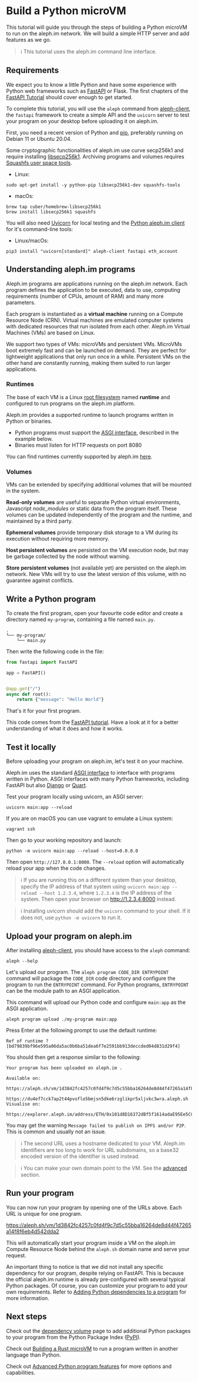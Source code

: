 # Build a Python microVM

This tutorial will guide you through the steps of building a Python microVM to run on the aleph.im network.
We will build a simple HTTP server and add features as we go.

> ℹ This tutorial uses the aleph.im command line interface.

## Requirements

We expect you to know a little Python and have some experience with Python web frameworks such as
[FastAPI](https://fastapi.tiangolo.com/) or Flask. 
The first chapters of the [FastAPI Tutorial](https://fastapi.tiangolo.com/tutorial/) should cover
enough to get started.

To complete this tutorial, you will use the `aleph` command from 
[aleph-client](../../tools/aleph-client/index.md), the `fastapi` framework to create a
simple API and the `uvicorn` server to test your program on your desktop before uploading it on 
aleph.im.

First, you need a recent version of Python and [pip](https://pip.pypa.io/en/stable/), 
preferably running on Debian 11 or Ubuntu 20.04.

Some cryptographic functionalities of aleph.im use curve secp256k1 and require installing [libsecp256k1](https://github.com/bitcoin-core/secp256k1).
Archiving programs and volumes requires
[Squashfs user space tools](https://github.com/plougher/squashfs-tools).

- Linux: 
``` 
sudo apt-get install -y python-pip libsecp256k1-dev squashfs-tools
``` 

- macOs: 
``` 
brew tap cuber/homebrew-libsecp256k1
brew install libsecp256k1 squashfs
```

You will also need [Uvicorn](https://www.uvicorn.org/) for local testing 
and the [Python aleph.im client](https://github.com/aleph-im/aleph-client) for it's command-line tools:

- Linux/macOs:

``` 
pip3 install "uvicorn[standard]" aleph-client fastapi eth_account
```

## Understanding aleph.im programs

Aleph.im programs are applications running on the aleph.im network.
Each program defines the application to be executed, data to use, computing requirements 
(number of CPUs, amount of RAM) and many more parameters.

Each program is instantiated as a __virtual machine__ running on a Compute Resource Node (CRN).
Virtual machines are emulated computer systems with dedicated resources that run isolated from each other.
Aleph.im Virtual Machines (VMs) are based on Linux.

We support two types of VMs: microVMs and persistent VMs. 
MicroVMs boot extremely fast and can be launched on demand. They are perfect for lightweight applications
that only run once in a while.
Persistent VMs on the other hand are constantly running, making them suited to run larger applications.

### Runtimes

The base of each VM is a Linux 
[root filesystem](https://en.wikipedia.org/wiki/Root_directory) named __runtime__ and configured
to run programs on the aleph.im platform. 

Aleph.im provides a supported runtime to launch programs written in Python or binaries. 

- Python programs must support the [ASGI interface](https://asgi.readthedocs.io/en/latest/), described in the example below.
- Binaries must listen for HTTP requests on port 8080

You can find runtimes currently supported by aleph.im [here](../../computing/runtimes/index.md#existing-runtimes).

### Volumes

VMs can be extended by specifying additional volumes that will be mounted in the system. 

**Read-only volumes** are useful to separate Python virtual environments, Javascript _node_modules_ 
or static data from the program itself. These volumes can be updated independently of the 
program and the runtime, and maintained by a third party.

**Ephemeral volumes** provide temporary disk storage to a VM during its execution without requiring
more memory.

**Host persistent volumes** are persisted on the VM execution node, but may be garbage collected
by the node without warning.

**Store persistent volumes** (not available yet) are persisted on the aleph.im network. 
New VMs will try to use the latest version of this volume, with no guarantee against conflicts.

## Write a Python program

To create the first program, open your favourite code editor and create a directory named
`my-program`, containing a file named `main.py`.

```
.
└── my-program/
    └── main.py
```

Then write the following code in the file:
```python
from fastapi import FastAPI

app = FastAPI()


@app.get("/")
async def root():
    return {"message": "Hello World"}
```

That's it for your first program.

This code comes from the [FastAPI tutorial](https://fastapi.tiangolo.com/tutorial/first-steps/).
Have a look at it for a better understanding of what it does and how it works.

## Test it locally

Before uploading your program on aleph.im, let's test it on your machine.

Aleph.im uses the standard [ASGI interface](https://asgi.readthedocs.io/en/latest/introduction.html) to
interface with programs written in Python. ASGI interfaces with many Python frameworks, including
FastAPI but also [Django](https://www.djangoproject.com/) 
or [Quart](https://github.com/pgjones/quart).

Test your program locally using uvicorn, an ASGI server:

```shell
uvicorn main:app --reload
```

If you are on macOS you can use vagrant to emulate a Linux system:
```shell
vagrant ssh
```

Then go to your working repository and launch:

```shell
python -m uvicorn main:app --reload --host=0.0.0.0
```

Then open `http://127.0.0.1:8000`. 
The `--reload` option will automatically reload your app when the code changes.

> ℹ️ If you are running this on a different system than your desktop, specify the IP address of 
> that system using `uvicorn main:app --reload --host 1.2.3.4`, where `1.2.3.4` is the IP address
> of the system.
> Then open your browser on http://1.2.3.4:8000 instead.

> ℹ Installing uvicorn should add the `uvicorn` command to your shell. If it does not, use
> `python -m uvicorn` to run it.

## Upload your program on aleph.im

After installing [aleph-client](../../tools/aleph-client/index.md), you should have access to the `aleph` command:

```shell
aleph --help
```

Let's upload our program.
The `aleph program CODE_DIR ENTRYPOINT` command will package the `CODE_DIR` code directory and configure the program
to run the `ENTRYPOINT` command.
For Python programs, `ENTRYPOINT` can be the module path to an ASGI application.

This command will upload our Python code and configure `main:app` as the ASGI application.

```shell
aleph program upload ./my-program main:app
```

Press Enter at the following prompt to use the default runtime:
```
Ref of runtime ? [bd79839bf96e595a06da5ac0b6ba51dea6f7e2591bb913deccded04d831d29f4]
```

You should then get a response similar to the following: 
```
Your program has been uploaded on aleph.im .

Available on:
  https://aleph.sh/vm/1d3842fc4257c0fd4f9c7d5c55bba16264de8d44f47265a14f8f6eb4d542dda2
  https://du4ef7cck7ap2t44pvoflo5bmjsn5dke6rzglikpr5xljvkc3wra.aleph.sh
Visualise on:
  https://explorer.aleph.im/address/ETH/0x101d8D16372dBf5f1614adaE95Ee5CCE61998Fc9/message/PROGRAM/1d3842fc4257c0fd4f9c7d5c55bba16264de8d44f47265a14f8f6eb4d542dda2
```

You may get the warning `Message failed to publish on IPFS and/or P2P`. 
This is common and usually not an issue.

> ℹ The second URL uses a hostname dedicated to your VM. Aleph.im identifiers are too long to work
> for URL subdomains, so a base32 encoded version of the identifier is used instead.

> ℹ You can make your own domain point to the VM. See the [advanced](./advanced.md) section.

## Run your program

You can now run your program by opening one of the URLs above. Each URL is unique for one program.

https://aleph.sh/vm/1d3842fc4257c0fd4f9c7d5c55bba16264de8d44f47265a14f8f6eb4d542dda2

This will automatically start your program inside a VM on the aleph.im Compute Resource Node behind
the `aleph.sh` domain name and serve your request.

An important thing to notice is that we did not install any specific dependency for our program,
despite relying on FastAPI.
This is because the official aleph.im runtime is already pre-configured with several typical Python packages.
Of course, you can customize your program to add your own requirements.
Refer to [Adding Python dependencies to a program](./dependency_volume.md) for more information.

## Next steps

Check out the [dependency volume](./dependency_volume.md) page to add additional Python packages to your 
program from the Python Package Index ([PyPI](https://www.pypi.org)). 

Check out [Building a Rust microVM](../rust/rust_microvm.md) to run a program written in another language than Python.

Check out [Advanced Python program features](./advanced.md) for more options and capabilities.
